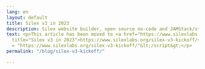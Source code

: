 ```yaml
---
lang: en
layout: default
title: Silex v3 in 2023
description: Silex website builder, open source no-code and JAMStack/static/serverless
text: <p>This article has been moved to <a href="https://www.silexlabs.org/silex-v3-kickoff/"
  title="Silex v3 in 2023">https://www.silexlabs.org/silex-v3-kickoff/</a></p><p>&lt;script&gt;window.location
  = "https://www.silexlabs.org/silex-v3-kickoff/"&lt;/script&gt;</p>
permalink: "/blog/silex-v3-kickoff/"

---
```

